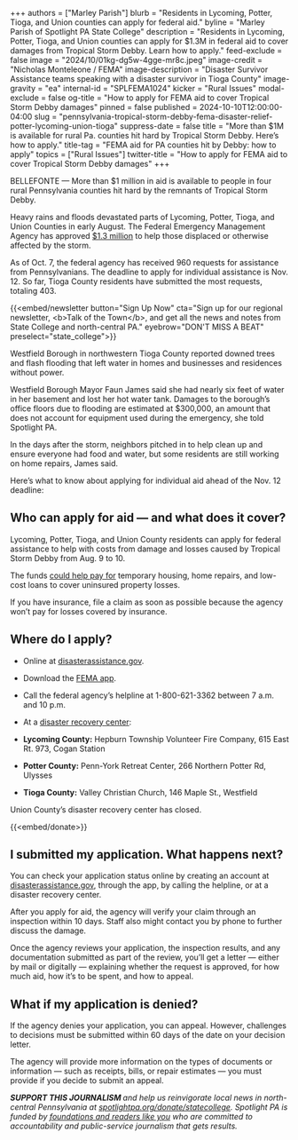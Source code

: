 +++
authors = ["Marley Parish"]
blurb = "Residents in Lycoming, Potter, Tioga, and Union counties can apply for federal aid."
byline = "Marley Parish of Spotlight PA State College"
description = "Residents in Lycoming, Potter, Tioga, and Union counties can apply for $1.3M in federal aid to cover damages from Tropical Storm Debby. Learn how to apply."
feed-exclude = false
image = "2024/10/01kg-dg5w-4gge-mr8c.jpeg"
image-credit = "Nicholas Monteleone / FEMA"
image-description = "Disaster Survivor Assistance teams speaking with a disaster survivor in Tioga County"
image-gravity = "ea"
internal-id = "SPLFEMA1024"
kicker = "Rural Issues"
modal-exclude = false
og-title = "How to apply for FEMA aid to cover Tropical Storm Debby damages"
pinned = false
published = 2024-10-10T12:00:00-04:00
slug = "pennsylvania-tropical-storm-debby-fema-disaster-relief-potter-lycoming-union-tioga"
suppress-date = false
title = "More than $1M is available for rural Pa. counties hit hard by Tropical Storm Debby. Here’s how to apply."
title-tag = "FEMA aid for PA counties hit by Debby: how to apply"
topics = ["Rural Issues"]
twitter-title = "How to apply for FEMA aid to cover Tropical Storm Debby damages"
+++

BELLEFONTE — More than $1 million in aid is available to people in four rural Pennsylvania counties hit hard by the remnants of Tropical Storm Debby.

Heavy rains and floods devastated parts of Lycoming, Potter, Tioga, and Union Counties in early August. The Federal Emergency Management Agency has approved <a href="https://www.fema.gov/press-release/20240923/disaster-assistance-pennsylvania-survivors-tropical-storm-debby-tops-1">$1.3 million</a> to help those displaced or otherwise affected by the storm.

As of Oct. 7, the federal agency has received 960 requests for assistance from Pennsylvanians. The deadline to apply for individual assistance is Nov. 12. So far, Tioga County residents have submitted the most requests, totaling 403.

{{<embed/newsletter button="Sign Up Now" cta="Sign up for our regional newsletter, &lt;b&gt;Talk of the Town&lt;/b&gt;, and get all the news and notes from State College and north-central PA." eyebrow="DON&#39;T MISS A BEAT" preselect="state_college">}}

Westfield Borough in northwestern Tioga County reported downed trees and flash flooding that left water in homes and businesses and residences without power.

Westfield Borough Mayor Faun James said she had nearly six feet of water in her basement and lost her hot water tank. Damages to the borough’s office floors due to flooding are estimated at $300,000, an amount that does not account for equipment used during the emergency, she told Spotlight PA.

In the days after the storm, neighbors pitched in to help clean up and ensure everyone had food and water, but some residents are still working on home repairs, James said.

Here’s what to know about applying for individual aid ahead of the Nov. 12 deadline:

## Who can apply for aid — and what does it cover?

Lycoming, Potter, Tioga, and Union County residents can apply for federal assistance to help with costs from damage and losses caused by Tropical Storm Debby from Aug. 9 to 10.

The funds <a href="https://www.media.pa.gov/pages/pema-details.aspx?newsid=279">could help pay for</a> temporary housing, home repairs, and low-cost loans to cover uninsured property losses.

If you have insurance, file a claim as soon as possible because the agency won’t pay for losses covered by insurance.

## Where do I apply?

- Online at <a href="http://www.disasterassistance.gov/">disasterassistance.gov</a>.

- Download the <a href="https://www.fema.gov/about/news-multimedia/mobile-products">FEMA app</a>.

- Call the federal agency’s helpline at 1-800-621-3362 between 7 a.m. and 10 p.m.

- At a <a href="https://egateway.fema.gov/ESF6/DRCLocator">disaster recovery center</a>:

- <strong>Lycoming County:</strong> Hepburn Township Volunteer Fire Company, 615 East Rt. 973, Cogan Station

- <strong>Potter County:</strong> Penn-York Retreat Center, 266 Northern Potter Rd, Ulysses

- <strong>Tioga County:</strong> Valley Christian Church, 146 Maple St., Westfield

Union County’s disaster recovery center has closed.

{{<embed/donate>}}

## I submitted my application. What happens next?

You can check your application status online by creating an account at <a href="http://www.disasterassistance.gov/">disasterassistance.gov</a>, through the app, by calling the helpline, or at a disaster recovery center.

After you apply for aid, the agency will verify your claim through an inspection within 10 days. Staff also might contact you by phone to further discuss the damage.

Once the agency reviews your application, the inspection results, and any documentation submitted as part of the review, you’ll get a letter — either by mail or digitally — explaining whether the request is approved, for how much aid, how it’s to be spent, and how to appeal.

## What if my application is denied?

If the agency denies your application, you can appeal. However, challenges to decisions must be submitted within 60 days of the date on your decision letter.

The agency will provide more information on the types of documents or information — such as receipts, bills, or repair estimates — you must provide if you decide to submit an appeal.

<strong><em>SUPPORT THIS JOURNALISM </em></strong><em>and help us reinvigorate local news in north-central Pennsylvania at </em><a href="http://spotlightpa.org/donate/statecollege"><em>spotlightpa.org/donate/statecollege</em></a><em>. Spotlight PA is funded by </em><a href="https://www.spotlightpa.org/support"><em>foundations and readers like you</em></a><em> who are committed to accountability and public-service journalism that gets results.</em>

